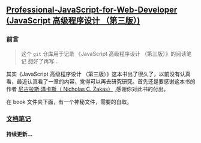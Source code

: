 ## [Professional-JavaScript-for-Web-Developer (JavaScript 高级程序设计 （第三版）)](https://kuangpf.github.io/Professional-JavaScript-for-Web-Developer/#/)
### 前言
> 这个 `git` 仓库用于记录 《JavaScript 高级程序设计 （第三版）》的阅读笔记
> 想好了再写...

其实《JavaScript 高级程序设计 （第三版）》这本书出了很久了，以前没有认真看，最近认真看了一章的内容，觉得可以再去研究研究。首先还是要感谢这本书的作者 [尼古拉斯·泽卡斯（ Nicholas C. Zakas）](https://github.com/nzakas) ,感谢你对此书的付出。

在 book 文件夹下面，有一个神秘文件，需要的自取。

### [文档笔记](https://kuangpf.github.io/Professional-JavaScript-for-Web-Developer/#/)

#### 持续更新...